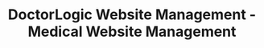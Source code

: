 ---
layout: components
title: DoctorLogic Website Management - Medical Website Management
description: "Our medical website management is 100% HIPAA compliant, includes hosting, maintenance and content changes."
meta_image: "/img/meta/website-management.jpg"
gsap: true
custom_js: website-management
page_class:
- class: website-management
product: "website management"
permalink: "/website-management"
product_nav:
- product_prev: "growth-accelerators"
  product_next: "content-multiplier"
next_page: "content-multiplier"
page_sections:
- component: hero-1
  component_css: hero
  class: website-management-hero
  tagline: 
  - headline: "Website Management"
    icon:
    - img: "/img/product-icons/website-engineering.svg"
      alt: "DoctorLogic Website Management"
  headline: "Modern Medical Websites Built To Convert"
  text: "A premium website deserves premium website services. With Website Management, we provide you with simple tools to easily make changes and updates to your website in real-time."
  btn:
  img: "/img/products/website-management/hero-img.svg"
  alt: "DoctorLogic Website Management"
- component: image-group
  component_css: image-group
  class: website-management__image-group--1
  headline: "Make The First Impression Count"
  text: "Your website is a significant asset to your digital strategy and should not be taken lightly. With DoctorLogic, you'll receive a website that not only looks great but functions seamlessly. Receive a custom and educational medical website that is 100% responsive and built with one goal in mind: grow your practice."
  btn:
  - btn-link: "/medical-website-design/"
    btn-label: "Discover Our Work"
  items:
  - class: image-group__image--1
    img: true
    src: /img/products/website-management/tru-derm.png
    alt-text: "Tru-Derm Med Spa"
  - class: image-group__image--2
    img: true
    src: /img/products/website-management/vip.png
    alt-text: "VIP Plastic Surgery"
  - class: image-group__image--3
    img: true
    src: /img/products/website-management/smiles-new-york.png
    alt-text: "Smiles New York"
  - class: image-group__image--4
    img: true
    src: /img/products/website-management/jamie-schwartz.png
    alt-text: "Jamie Schwartz, MD"
- component: callout-headline
  component_css: callout-headline
  class: callout-headline__website-management
  headline: "Judgements on a company’s credibility are <span>75%</span> based on the company’s website design."
  source: "Web Credibility Research from Stanford"
- component: feature-1
  component_css: feature
  headline: "Unlimited Pages"
  class: website-management__feature--2
  text: "Websites built by DoctorLogic offer an unlimited number of pages that allow you to elevate your medical practice in local search results. We use your procedures, profiles, reviews, photo galleries and more to create and optimize new pages for search engines. The more content on your website, the more you’re increasing your digital footprint and acquiring patients."
  btn:
  img: "/img/products/website-management/unlimited-pages.jpg"
  alt: "Unlimited Pages"
  img_alignment: "Left"
- component: feature-1
  component_css: feature
  headline: "On-Page Editing"
  class: website-management__feature--3
  text: "You will have 100% access to your content and the ability to make real-time edits to your website with no delays. Worried about what the update may look like? See your updates before hitting submit. Don't have time to make these updates? No worries, our support team is available to make unlimited site updates on your behalf."
  btn: 
  img: "/img/products/website-management/on-page-edit.jpg"
  alt: "On-Page Editing"
  img_alignment: "Right"
- component: feature-1
  component_css: feature
  headline: "HIPAA Compliant Website"
  class: website-management__feature--1
  text: "Your patient’s security is our top priority. Where your site is hosted, how you add content and the forms your patients fill out are all 100% HIPAA compliant."
  btn:
  img: "/img/products/website-management/hipaa-secure.jpg"
  alt: "HIPAA Compliant Websites"
  img_alignment: "Left"
- component: callout
  component_css: callout
  class: bob
  background: false
  headline: "Is your website HIPAA secure?"
  text: "Find out if your website is at risk of sharing your patients' private health information (PHI)."
  btn:
  - btn-label: "Get Free Analysis"
    btn-link: "/website-analysis"
---